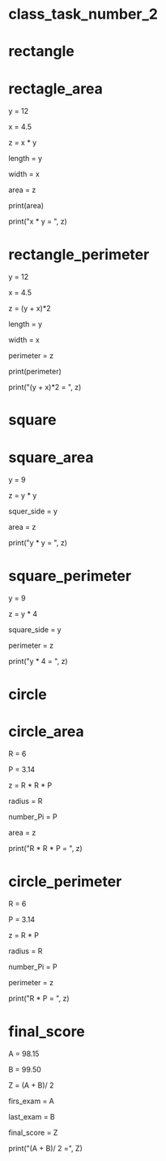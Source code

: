 # class_task_number_2

# rectangle

# rectagle_area

y = 12

x = 4.5

z = x * y

length = y

width = x

area = z

print(area)

print("x * y = ", z)

# rectangle_perimeter

y = 12

x = 4.5 

z = (y + x)*2

length = y

width = x 

perimeter = z 

print(perimeter)

print("(y + x)*2 = ", z)

# square

# square_area

y = 9

z = y * y 

squer_side = y

area = z

print("y * y = ", z)

# square_perimeter

y = 9 

z = y * 4 

square_side = y 

perimeter = z 

print("y * 4 = ", z)

# circle

# circle_area

R = 6 

P = 3.14

z = R * R * P

radius = R 

number_Pi = P 

area = z 

print("R * R * P = ", z)

# circle_perimeter

R = 6 

P = 3.14

z = R * P

radius = R 

number_Pi = P 

perimeter = z 

print("R * P = ", z)

# final_score

A = 98.15

B = 99.50

Z = (A + B)/ 2 

firs_exam = A 

last_exam = B

final_score = Z 

print("(A + B)/ 2 =", Z)

